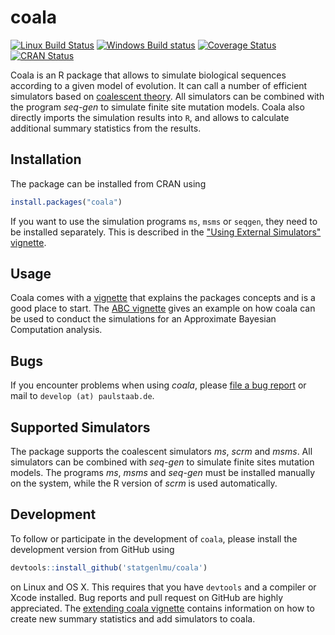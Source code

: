 coala
=====

[![Linux Build Status](https://travis-ci.org/statgenlmu/coala.png?branch=master)](https://travis-ci.org/statgenlmu/coala) 
[![Windows Build status](https://ci.appveyor.com/api/projects/status/uoduv0q64ddnqfva/branch/master?svg=true)](https://ci.appveyor.com/project/paulstaab/coala-02w83/branch/master)
[![Coverage Status](https://coveralls.io/repos/statgenlmu/coala/badge.svg?branch=master)](https://coveralls.io/r/statgenlmu/coala)
[![CRAN Status](http://www.r-pkg.org/badges/version/coala)](http://cran.r-project.org/web/packages/coala)

Coala is an R package that allows to simulate biological sequences according
to a given model of evolution.  It can call a number of efficient 
simulators based on
[coalescent theory](https://en.wikipedia.org/wiki/Coalescent_theory). 
All simulators can be combined with the program _seq-gen_ to simulate finite 
site mutation models. 
Coala also directly imports the simulation results into `R`, and allows to
calculate additional summary statistics from the results.


Installation
------------

The package can be installed from CRAN using

```R
install.packages("coala")
```

If you want to use the simulation programs `ms`, `msms` or `seqgen`, 
they need to be installed separately. This is described in the 
["Using External Simulators" vignette](https://cran.r-project.org/web/packages/coala/vignettes/coala-install.html).


Usage
-----
Coala comes with a
[vignette](https://cran.r-project.org/web/packages/coala/vignettes/coala-intro.html)
that explains the packages concepts and is a good place to start.
The [ABC vignette](https://cran.r-project.org/web/packages/coala/vignettes/coala-abc.html) gives an example
on how coala can be used to conduct the simulations for an Approximate Bayesian
Computation analysis.


Bugs
----
If you encounter problems when using _coala_, please 
[file a bug report](https://github.com/statgenlmu/coala/issues) or mail to
`develop (at) paulstaab.de`.


Supported Simulators
--------------------
The package supports the coalescent simulators _ms_, _scrm_ and _msms_.
All simulators can be combined with _seq-gen_ to simulate finite sites 
mutation models. The programs _ms_, _msms_ and _seq-gen_ must be installed 
manually on the system, while the R version of _scrm_ is used automatically.


Development
-----------
To follow or participate in the development of `coala`, please install the 
development version from GitHub using

```R
devtools::install_github('statgenlmu/coala')
```

on Linux and OS X. This requires that you have `devtools` and a compiler or 
Xcode installed. Bug reports and pull request on GitHub are highly appreciated.
The [extending coala vignette](https://cran.r-project.org/web/packages/coala/vignettes/coala-extend.html)
contains information on how to create new summary statistics and add simulators
to coala.
